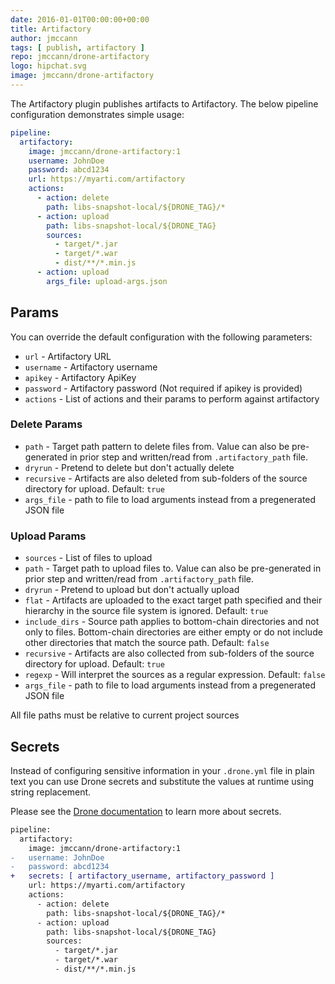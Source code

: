```yaml
---
date: 2016-01-01T00:00:00+00:00
title: Artifactory
author: jmccann
tags: [ publish, artifactory ]
repo: jmccann/drone-artifactory
logo: hipchat.svg
image: jmccann/drone-artifactory
---
```


The Artifactory plugin publishes artifacts to Artifactory.
The below pipeline configuration demonstrates simple usage:

```yaml
pipeline:
  artifactory:
    image: jmccann/drone-artifactory:1
    username: JohnDoe
    password: abcd1234
    url: https://myarti.com/artifactory
    actions:
      - action: delete
        path: libs-snapshot-local/${DRONE_TAG}/*
      - action: upload
        path: libs-snapshot-local/${DRONE_TAG}
        sources:
          - target/*.jar
          - target/*.war
          - dist/**/*.min.js
      - action: upload
        args_file: upload-args.json
```

## Params

You can override the default configuration with the following parameters:

* `url` - Artifactory URL
* `username` - Artifactory username
* `apikey` - Artifactory ApiKey
* `password` - Artifactory password (Not required if apikey is provided)
* `actions` - List of actions and their params to perform against artifactory

### Delete Params

* `path` - Target path pattern to delete files from.  Value can also be pre-generated in
prior step and written/read from `.artifactory_path` file.
* `dryrun` - Pretend to delete but don't actually delete
* `recursive` - Artifacts are also deleted from sub-folders of the source directory for upload.  Default: `true`
* `args_file` - path to file to load arguments instead from a pregenerated JSON file

### Upload Params

* `sources` - List of files to upload
* `path` - Target path to upload files to.  Value can also be pre-generated in
prior step and written/read from `.artifactory_path` file.
* `dryrun` - Pretend to upload but don't actually upload
* `flat` - Artifacts are uploaded to the exact target path specified and their hierarchy in the source file system is ignored.  Default: `true`
* `include_dirs` - Source path applies to bottom-chain directories and not only to files. Bottom-chain directories are either empty or do not include other directories that match the source path.  Default: `false`
* `recursive` - Artifacts are also collected from sub-folders of the source directory for upload.  Default: `true`
* `regexp` - Will interpret the sources as a regular expression.  Default: `false`
* `args_file` - path to file to load arguments instead from a pregenerated JSON file

All file paths must be relative to current project sources

## Secrets

Instead of configuring sensitive information in your `.drone.yml` file in
plain text you can use Drone secrets and substitute the values at runtime using string replacement.

Please see the [Drone documentation](http://docs.drone.io/manage-secrets/) to learn more about secrets.

```diff
pipeline:
  artifactory:
    image: jmccann/drone-artifactory:1
-   username: JohnDoe
-   password: abcd1234
+   secrets: [ artifactory_username, artifactory_password ]
    url: https://myarti.com/artifactory
    actions:
      - action: delete
        path: libs-snapshot-local/${DRONE_TAG}/*
      - action: upload
        path: libs-snapshot-local/${DRONE_TAG}
        sources:
          - target/*.jar
          - target/*.war
          - dist/**/*.min.js
```
